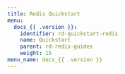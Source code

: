 ```yaml
---
title: Redis Quickstart
menu:
  docs_{{ .version }}:
    identifier: rd-quickstart-redis
    name: Quickstart
    parent: rd-redis-guides
    weight: 15
menu_name: docs_{{ .version }}
---
```

